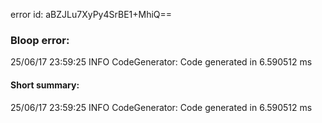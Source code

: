 error id: aBZJLu7XyPy4SrBE1+MhiQ==
### Bloop error:

25/06/17 23:59:25 INFO CodeGenerator: Code generated in 6.590512 ms
#### Short summary: 

25/06/17 23:59:25 INFO CodeGenerator: Code generated in 6.590512 ms